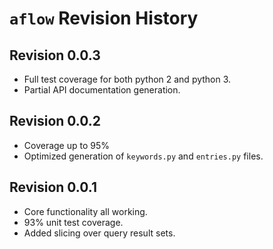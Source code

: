 # `aflow` Revision History

## Revision 0.0.3

- Full test coverage for both python 2 and python 3.
- Partial API documentation generation.

## Revision 0.0.2

- Coverage up to 95%
- Optimized generation of `keywords.py` and `entries.py` files.

## Revision 0.0.1

- Core functionality all working.
- 93% unit test coverage.
- Added slicing over query result sets.